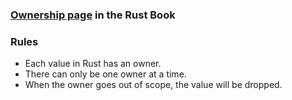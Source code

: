 ### [Ownership page](https://doc.rust-lang.org/book/ch04-01-what-is-ownership.html) in the Rust Book

### Rules
* Each value in Rust has an owner.
* There can only be one owner at a time.
* When the owner goes out of scope, the value will be dropped.